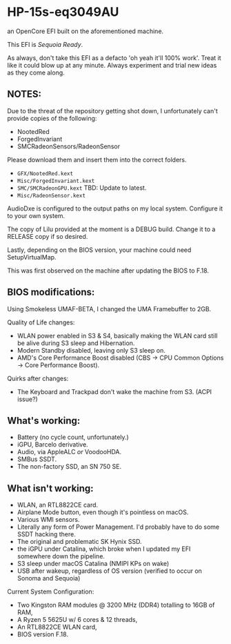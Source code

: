 # HP-15s-eq3049AU

an OpenCore EFI built on the aforementioned machine.

This EFI is _Sequoia Ready_.

As always, don't take this EFI as a defacto 'oh yeah it'll 100% work'. Treat it like it could blow up at any minute.
Always experiment and trial new ideas as they come along.

## NOTES:
Due to the threat of the repository getting shot down, I unfortunately can't provide copies of the following:
- NootedRed
- ForgedInvariant
- SMCRadeonSensors/RadeonSensor

Please download them and insert them into the correct folders.

- `GFX/NootedRed.kext`
- `Misc/ForgedInvariant.kext`
- `SMC/SMCRadeonGPU.kext`  TBD: Update to latest.
- `Misc/RadeonSensor.kext`

AudioDxe is configured to the output paths on my local system. Configure it to your own system.

The copy of Lilu provided at the moment is a DEBUG build.
Change it to a RELEASE copy if so desired.

Lastly, depending on the BIOS version, your machine could need SetupVirtualMap.

This was first observed on the machine after updating the BIOS to F.18.

## BIOS modifications:

Using Smokeless UMAF-BETA, I changed the UMA Framebuffer to 2GB.

Quality of Life changes:
- WLAN power enabled in S3 & S4, basically making the WLAN card still be alive during S3 sleep and Hibernation.
- Modern Standby disabled, leaving only S3 sleep on.
- AMD's Core Performance Boost disabled (CBS -> CPU Common Options -> Core Performance Boost).

Quirks after changes:
- The Keyboard and Trackpad don't wake the machine from S3. (ACPI issue?)

## What's working:
- Battery (no cycle count, unfortunately.)
- iGPU, Barcelo derivative.
- Audio, via AppleALC _or_ VoodooHDA.
- SMBus SSDT.
- The non-factory SSD, an SN 750 SE.

## What isn't working:
- WLAN, an RTL8822CE card.
- Airplane Mode button, even though it's pointless on macOS.
- Various WMI sensors.
- Literally any form of Power Management. I'd probably have to do some SSDT hacking there.
- The original and problematic SK Hynix SSD.
- the iGPU under Catalina, which broke when I updated my EFI somewhere down the pipeline.
- S3 sleep under macOS Catalina (NMIPI KPs on wake)
- USB after wakeup, regardless of OS version (verified to occur on Sonoma and Sequoia)

Current System Configuration:
- Two Kingston RAM modules @ 3200 MHz (DDR4) totalling to 16GB of RAM,
- A Ryzen 5 5625U w/ 6 cores & 12 threads,
- An RTL8822CE WLAN card,
- BIOS version F.18.
